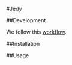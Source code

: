 #Jedy 

##Development

We follow this [workflow](http://astropy.readthedocs.org/en/latest/development/workflow/development_workflow.html).

##Installation

##Usage